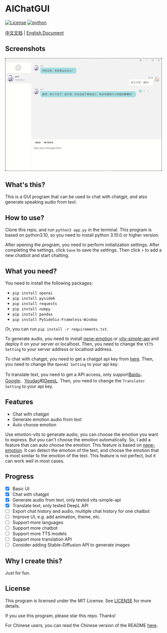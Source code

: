 # AIChatGUI
[![License](https://img.shields.io/badge/license-MIT-green)](LICENSE)
[![python](https://img.shields.io/badge/python-3.10%2B-green)](https://www.python.org/)

[中文文档](README_zh.md) | [English Document](README.md)
## Screenshots
![screenshot](./screenshot.png)
## What's this?
This is a GUI program that can be used to chat with chatgpt, and also generate speaking audio from text.
## How to use?
Clone this repo, and run `python3 app.py` in the terminal. This program is based on python3.10, so you need to install python 3.10.0 or higher version.

After opening the program, you need to perform initialization settings. After completing the settings, click `Save` to save the settings. Then click `+` to add a new chatbot and start chatting.
## What you need?
You need to install the following packages:
- `pip install openai`
- `pip install pyside6`
- `pip install requests`
- `pip install numpy`
- `pip install pandas`
- `pip install PySideSix-Frameless-Window`

Or, you can run `pip install -r requirements.txt`.

To generate audio, you need to install [nene-emotion](https://huggingface.co/spaces/innnky/nene-emotion/tree/main) or [vits-simple-api](https://github.com/Artrajz/vits-simple-api) and deploy it on your server or localhost. Then, you need to change the `VITS Setting` to your server address or localhost address.

To chat with chatgpt, you need to get a chatgpt api key from [here](https://api.chatgpt.com/). Then, you need to change the `OpenAI Setting` to your api key.

To translate text, you need to get a API access, only support[Baidu](https://api.fanyi.baidu.com/)、[Google](https://cloud.google.com/translate/docs/reference/rest/)、[Youdao](https://ai.youdao.com/product-fanyi-text.s)和[DeepL](https://www.deepl.com/pro-api). Then, you need to change the `Translater Setting` to your api key.
## Features
- Chat with chatgpt
- Generate emotion audio from text
- Auto choose emotion

Use emotion-vits to generate audio, you can choose the emotion you want to express. But you can't choose the emotion automatically. So, I add a feature that can auto choose the emotion. This feature is based on [nene-emotion](https://huggingface.co/spaces/innnky/nene-emotion/tree/main). It can detect the emotion of the text, and choose the emotion that is most similar to the emotion of the text. This feature is not perfect, but it can work well in most cases.


## Progress
- [x] Basic UI
- [x] Chat with chatgpt
- [x] Generate audio from text, only tested vits-simple-api
- [x] Translate text, only tested DeepL API
- [ ] Export chat history and audio, multiple chat history for one chatbot
- [ ] Improve UI, e.g. add animation, theme, etc.
- [ ] Support more languages
- [ ] Support more chatbot
- [ ] Support more TTS models
- [ ] Support more translation API
- [ ] Consider adding Stable-Diffusion API to generate images
## Why I create this?
Just for fun.
## License
This program is licensed under the MIT License. See [LICENSE](LICENSE) for more details.

If you use this program, please star this repo. Thanks!

For Chinese users, you can read the Chinese version of the README [here](README_zh.md).